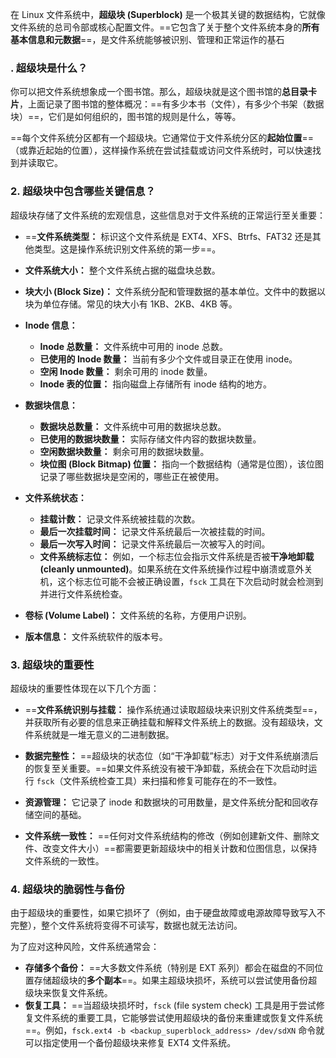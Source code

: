 在 Linux 文件系统中，**超级块 (Superblock)** 是一个极其关键的数据结构，它就像文件系统的总司令部或核心配置文件。==它包含了关于整个文件系统本身的**所有基本信息和元数据**==，是文件系统能够被识别、管理和正常运作的基石

### . 超级块是什么？

你可以把文件系统想象成一个图书馆。那么，超级块就是这个图书馆的**总目录卡片**，上面记录了图书馆的整体概况：==有多少本书（文件），有多少个书架（数据块）==，它们是如何组织的，图书馆的规则是什么，等等。

==每个文件系统分区都有一个超级块。它通常位于文件系统分区的**起始位置**==（或靠近起始的位置），这样操作系统在尝试挂载或访问文件系统时，可以快速找到并读取它。

### 2. 超级块中包含哪些关键信息？

超级块存储了文件系统的宏观信息，这些信息对于文件系统的正常运行至关重要：

- ==**文件系统类型：** 标识这个文件系统是 EXT4、XFS、Btrfs、FAT32 还是其他类型。这是操作系统识别文件系统的第一步==。

- **文件系统大小：** 整个文件系统占据的磁盘块总数。

- **块大小 (Block Size)：** 文件系统分配和管理数据的基本单位。文件中的数据以块为单位存储。常见的块大小有 1KB、2KB、4KB 等。

- **Inode 信息：**
    - **Inode 总数量：** 文件系统中可用的 inode 总数。
    - **已使用的 Inode 数量：** 当前有多少个文件或目录正在使用 inode。
    - **空闲 Inode 数量：** 剩余可用的 inode 数量。
    - **Inode 表的位置：** 指向磁盘上存储所有 inode 结构的地方。

- **数据块信息：**
    - **数据块总数量：** 文件系统中可用的数据块总数。
    - **已使用的数据块数量：** 实际存储文件内容的数据块数量。
    - **空闲数据块数量：** 剩余可用的数据块数量。
    - **块位图 (Block Bitmap) 位置：** 指向一个数据结构（通常是位图），该位图记录了哪些数据块是空闲的，哪些正在被使用。
    
- **文件系统状态：**
    - **挂载计数：** 记录文件系统被挂载的次数。
    - **最后一次挂载时间：** 记录文件系统最后一次被挂载的时间。
    - **最后一次写入时间：** 记录文件系统最后一次被写入的时间。
    - **文件系统标志位：** 例如，一个标志位会指示文件系统是否被**干净地卸载 (cleanly unmounted)**。如果系统在文件系统操作过程中崩溃或意外关机，这个标志位可能不会被正确设置，`fsck` 工具在下次启动时就会检测到并进行文件系统检查。
- **卷标 (Volume Label)：** 文件系统的名称，方便用户识别。
- **版本信息：** 文件系统软件的版本号。

### 3. 超级块的重要性

超级块的重要性体现在以下几个方面：

- ==**文件系统识别与挂载：** 操作系统通过读取超级块来识别文件系统类型==，并获取所有必要的信息来正确挂载和解释文件系统上的数据。没有超级块，文件系统就是一堆无意义的二进制数据。

- **数据完整性：** ==超级块的状态位（如“干净卸载”标志）对于文件系统崩溃后的恢复至关重要。==如果文件系统没有被干净卸载，系统会在下次启动时运行 `fsck`（文件系统检查工具）来扫描和修复可能存在的不一致性。

- **资源管理：** 它记录了 inode 和数据块的可用数量，是文件系统分配和回收存储空间的基础。

- **文件系统一致性：** ==任何对文件系统结构的修改（例如创建新文件、删除文件、改变文件大小）==都需要更新超级块中的相关计数和位图信息，以保持文件系统的一致性。

### 4. 超级块的脆弱性与备份

由于超级块的重要性，如果它损坏了（例如，由于硬盘故障或电源故障导致写入不完整），整个文件系统将变得不可读写，数据也就无法访问。

为了应对这种风险，文件系统通常会：

- **存储多个备份：** ==大多数文件系统（特别是 EXT 系列）都会在磁盘的不同位置存储超级块的**多个副本**==。如果主超级块损坏，系统可以尝试使用备份超级块来恢复文件系统。
- **恢复工具：** ==当超级块损坏时，`fsck` (file system check) 工具是用于尝试修复文件系统的重要工具，它能够尝试使用超级块的备份来重建或恢复文件系统==。例如，`fsck.ext4 -b <backup_superblock_address> /dev/sdXN` 命令就可以指定使用一个备份超级块来修复 EXT4 文件系统。